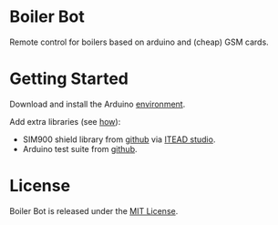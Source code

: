 Boiler Bot
==========

Remote control for boilers based on arduino and (cheap) GSM cards.

Getting Started
===============

Download and install the Arduino [environment](http://arduino.cc/en/Main/Software).

Add extra libraries (see [how](http://arduino.cc/en/Reference/Libraries)):
* SIM900 shield library from [github](https://github.com/jgarland79/GSM_Shield) via [ITEAD studio](http://imall.iteadstudio.com/wireless/gsm-gprs-and-wifi/im120417009.html).
* Arduino test suite from [github](https://github.com/arduino/Tests).

License
=======

Boiler Bot is released under the [MIT License](http://www.opensource.org/licenses/MIT).